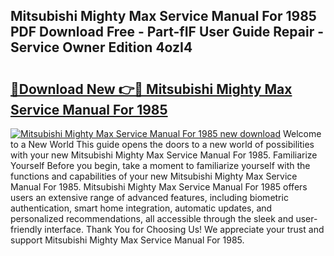 ## Mitsubishi Mighty Max Service Manual For 1985 PDF Download Free - Part-fIF User Guide Repair - Service Owner Edition 4ozI4

# <h2><a href="http://bc84725.oget.top/?id=Mitsubishi+Mighty+Max+Service+Manual+For+1985">🔗Download New 👉🔴 Mitsubishi Mighty Max Service Manual For 1985</a></h2>

[![Mitsubishi Mighty Max Service Manual For 1985 new download](https://i.imgur.com/5g1atiW.png)](http://bc84725.oget.top/?id=Mitsubishi+Mighty+Max+Service+Manual+For+1985)
Welcome to a New World This guide opens the doors to a new world of possibilities with your new Mitsubishi Mighty Max Service Manual For 1985. Familiarize Yourself Before you begin, take a moment to familiarize yourself with the functions and capabilities of your new Mitsubishi Mighty Max Service Manual For 1985. Mitsubishi Mighty Max Service Manual For 1985 offers users an extensive range of advanced features, including biometric authentication, smart home integration, automatic updates, and personalized recommendations, all accessible through the sleek and user-friendly interface. Thank You for Choosing Us! We appreciate your trust and support Mitsubishi Mighty Max Service Manual For 1985.
